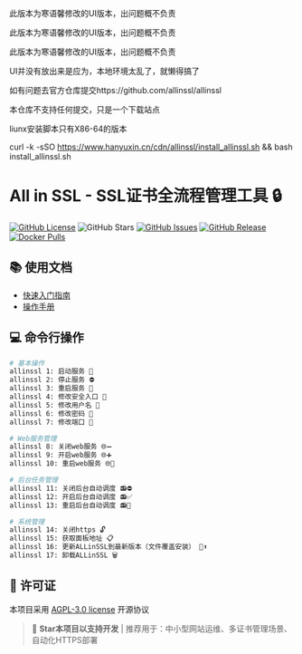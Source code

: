 此版本为寒语馨修改的UI版本，出问题概不负责

此版本为寒语馨修改的UI版本，出问题概不负责

此版本为寒语馨修改的UI版本，出问题概不负责

UI并没有放出来是应为，本地环境太乱了，就懒得搞了

如有问题去官方仓库提交https://github.com/allinssl/allinssl

本仓库不支持任何提交，只是一个下载站点

liunx安装脚本只有X86-64的版本

curl -k -sSO https://www.hanyuxin.cn/cdn/allinssl/install_allinssl.sh && bash install_allinssl.sh

# All in SSL - SSL证书全流程管理工具 🔒

[![GitHub License](https://img.shields.io/github/license/allinssl/allinssl)](https://github.com/allinssl/allinssl?tab=readme-ov-file#AGPL-3.0-1-ov-file)
![GitHub Stars](https://img.shields.io/github/stars/allinssl/allinssl?style=social)
[![GitHub Issues](https://img.shields.io/github/issues/allinssl/allinssl)](https://github.com/allinssl/allinssl/issues)
[![GitHub Release](https://img.shields.io/github/v/release/allinssl/allinssl)](https://github.com/allinssl/allinssl/releases)
[![Docker Pulls](https://img.shields.io/docker/pulls/allinssl/allinssl)](https://hub.docker.com/r/allinssl/allinssl)



## 📚 使用文档
- [快速入门指南](https://allinssl.com/guide/getting-started.html)
- [操作手册](https://allinssl.com/features/dashboard.html)

## 💻 命令行操作
```bash
# 基本操作
allinssl 1: 启动服务 🚀
allinssl 2: 停止服务 ⛔
allinssl 3: 重启服务 🔄
allinssl 4: 修改安全入口 🔐
allinssl 5: 修改用户名 👤
allinssl 6: 修改密码 🔑
allinssl 7: 修改端口 🔧

# Web服务管理
allinssl 8: 关闭web服务 🌐➖
allinssl 9: 开启web服务 🌐➕
allinssl 10: 重启web服务 🌐🔄

# 后台任务管理
allinssl 11: 关闭后台自动调度 📻⛔
allinssl 12: 开启后台自动调度 📻✅
allinssl 13: 重启后台自动调度 📻🔄

# 系统管理
allinssl 14: 关闭https 🔓
allinssl 15: 获取面板地址 📋
allinssl 16: 更新ALLinSSL到最新版本（文件覆盖安装） 🔄⬆️
allinssl 17: 卸载ALLinSSL 🗑️
```



## 📜 许可证
本项目采用 [AGPL-3.0 license](./LICENSE) 开源协议



> 🌟 **Star本项目以支持开发** | 推荐用于：中小型网站运维、多证书管理场景、自动化HTTPS部署

